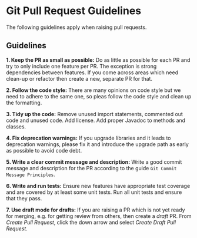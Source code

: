 # Git Pull Request Guidelines

The following guidelines apply when raising pull requests.

## Guidelines

**1. Keep the PR as small as possible:** Do as little as possible for each PR and try to only include one feature per PR. The exception is strong dependencies between features. If you come across areas which need clean-up or refactor then create a new, separate PR for that.

**2. Follow the code style:** There are many opinions on code style but we need to adhere to the same one, so pleas follow the code style and clean up the formatting.

**3. Tidy up the code:** Remove unused import statements, commented out code and unused code. Add license. Add proper Javadoc to methods and classes.

**4. Fix deprecation warnings:** If you upgrade libraries and it leads to deprecation warnings, please fix it and introduce the upgrade path as early as possible to avoid code debt.

**5. Write a clear commit message and description:** Write a good commit message and description for the PR according to the guide `Git Commit Message Principles`.

**6. Write and run tests:** Ensure new features have appropriate test coverage and are covered by at least some unit tests. Run all unit tests and ensure that they pass.

**7. Use draft mode for drafts:** If you are raising a PR which is not yet ready for merging, e.g. for getting review from others, then create a _draft_ PR. From _Create Pull Request_, click the down arrow and select _Create Draft Pull Request_.
